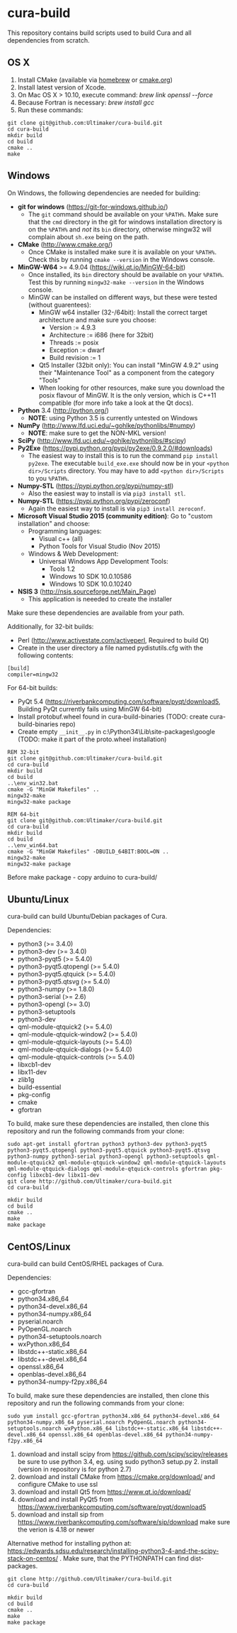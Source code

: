 # cura-build

This repository contains build scripts used to build Cura and all dependencies from scratch.

## OS X

1. Install CMake (available via [homebrew](http://brew.sh/) or [cmake.org](http://www.cmake.org/))
2. Install latest version of Xcode.
3. On Mac OS X > 10.10, execute command: *brew link openssl --force*
4. Because Fortran is necessary: *brew install gcc*
5. Run these commands:
```shell
git clone git@github.com:Ultimaker/cura-build.git
cd cura-build
mkdir build
cd build
cmake ..
make
```

## Windows

On Windows, the following dependencies are needed for building:

* **git for windows** (https://git-for-windows.github.io/)
  * The `git` command should be available on your `%PATH%`. Make sure that the `cmd` directory in the git for windows installation directory is on the `%PATH%` and *not* its `bin` directory, otherwise mingw32 will complain about `sh.exe` being on the path.
* **CMake** (http://www.cmake.org/)
  * Once CMake is installed make sure it is available on your `%PATH%`. Check this by running `cmake --version` in the Windows console.
* **MinGW-W64** >= 4.9.04 (https://wiki.qt.io/MinGW-64-bit)
  * Once installed, its `bin` directory should be available on your `%PATH%`. Test this by running `mingw32-make --version` in the Windows console.
  * MinGW can be installed on different ways, but these were tested (without guarentees):
    * MinGW w64 installer (32-/64bit): Install the correct target architecture and make sure you choose:
      * Version := 4.9.3
      * Architecture := i686 (here for 32bit)
      * Threads := posix
      * Exception := dwarf
      * Build revision := 1
    * Qt5 Installer (32bit only): You can install "MinGW 4.9.2" using their "Maintenance Tool" as a component from the category "Tools"
    * When looking for other resources, make sure you download the posix flavour of MinGW. It is the only version, which is C++11 compatible (for more info take a look at the Qt docs).
* **Python** 3.4 (http://python.org/)
  * __NOTE__: using Python 3.5 is currently untested on Windows
* **NumPy** (http://www.lfd.uci.edu/~gohlke/pythonlibs/#numpy)
  * __NOTE__: make sure to get the NON-MKL version!
* **SciPy** (http://www.lfd.uci.edu/~gohlke/pythonlibs/#scipy)
* **Py2Exe** (https://pypi.python.org/pypi/py2exe/0.9.2.0/#downloads)
  * The easiest way to install this is to run the command `pip install py2exe`. The executable `build_exe.exe` should now be in your `<python dir>/Scripts` directory. You may have to add `<python dir>/Scripts` to you `%PATH%`.
* **Numpy-STL** (https://pypi.python.org/pypi/numpy-stl)
  * Also the easiest way to install is via `pip3 install stl`.
* **Numpy-STL** (https://pypi.python.org/pypi/zeroconf)
  * Again the easiest way to install is via `pip3 install zeroconf`.
* **Microsoft Visual Studio 2015 (community edition)**:
  Go to "custom installation" and choose:
    * Programming languages:
      * Visual c++ (all)
      * Python Tools for Visual Studio (Nov 2015)
    * Windows & Web Development:
      * Universal Windows App Development Tools:
        * Tools 1.2
        * Windows 10 SDK 10.0.10586
        * Windows 10 SDK 10.0.10240
* **NSIS 3** (http://nsis.sourceforge.net/Main_Page)
  * This application is neeeded to create the installer 

Make sure these dependencies are available from your path.

Additionally, for 32-bit builds:

* Perl (http://www.activestate.com/activeperl, Required to build Qt)
* Create in the user directory a file named pydistutils.cfg with the following contents:
```shell
[build]
compiler=mingw32
```

For 64-bit builds:

* PyQt 5.4 (https://riverbankcomputing.com/software/pyqt/download5, Building PyQt currently fails using MinGW 64-bit)
* Install protobuf.wheel found in cura-build-binaries (TODO: create cura-build-binaries repo)
* Create empty ```__init__.py``` in c:\Python34\Lib\site-packages\google (TODO: make it part of the proto.wheel installation)

```shell
REM 32-bit
git clone git@github.com:Ultimaker/cura-build.git
cd cura-build
mkdir build
cd build
..\env_win32.bat
cmake -G "MinGW Makefiles" ..
mingw32-make
mingw32-make package
```

```shell
REM 64-bit
git clone git@github.com:Ultimaker/cura-build.git
cd cura-build
mkdir build
cd build
..\env_win64.bat
cmake -G "MinGW Makefiles" -DBUILD_64BIT:BOOL=ON ..
mingw32-make
mingw32-make package
```

Before make package - copy arduino to cura-build/

## Ubuntu/Linux

cura-build can build Ubuntu/Debian packages of Cura.

Dependencies:

* python3 (>= 3.4.0)
* python3-dev (>= 3.4.0)
* python3-pyqt5 (>= 5.4.0)
* python3-pyqt5.qtopengl (>= 5.4.0)
* python3-pyqt5.qtquick (>= 5.4.0)
* python3-pyqt5.qtsvg (>= 5.4.0)
* python3-numpy (>= 1.8.0)
* python3-serial (>= 2.6)
* python3-opengl (>= 3.0)
* python3-setuptools
* python3-dev
* qml-module-qtquick2 (>= 5.4.0)
* qml-module-qtquick-window2 (>= 5.4.0)
* qml-module-qtquick-layouts (>= 5.4.0)
* qml-module-qtquick-dialogs (>= 5.4.0)
* qml-module-qtquick-controls (>= 5.4.0)
* libxcb1-dev
* libx11-dev
* zlib1g
* build-essential
* pkg-config
* cmake
* gfortran

To build, make sure these dependencies are installed, then clone this repository and run the following commands from your clone:

```shell
sudo apt-get install gfortran python3 python3-dev python3-pyqt5 python3-pyqt5.qtopengl python3-pyqt5.qtquick python3-pyqt5.qtsvg python3-numpy python3-serial python3-opengl python3-setuptools qml-module-qtquick2 qml-module-qtquick-window2 qml-module-qtquick-layouts qml-module-qtquick-dialogs qml-module-qtquick-controls gfortran pkg-config libxcb1-dev libx11-dev
git clone http://github.com/Ultimaker/cura-build.git
cd cura-build
```

```shell
mkdir build
cd build
cmake ..
make
make package
```
## CentOS/Linux

cura-build can build CentOS/RHEL packages of Cura.

Dependencies:

* gcc-gfortran 
* python34.x86_64 
* python34-devel.x86_64 
* python34-numpy.x86_64 
* pyserial.noarch 
* PyOpenGL.noarch 
* python34-setuptools.noarch 
* wxPython.x86_64 
* libstdc++-static.x86_64 
* libstdc++-devel.x86_64 
* openssl.x86_64 
* openblas-devel.x86_64 
* python34-numpy-f2py.x86_64

To build, make sure these dependencies are installed, then clone this repository and run the following commands from your clone:

```shell
sudo yum install gcc-gfortran python34.x86_64 python34-devel.x86_64 python34-numpy.x86_64 pyserial.noarch PyOpenGL.noarch python34-setuptools.noarch wxPython.x86_64 libstdc++-static.x86_64 libstdc++-devel.x86_64 openssl.x86_64 openblas-devel.x86_64 python34-numpy-f2py.x86_64
```
1. download and install scipy from https://github.com/scipy/scipy/releases be sure to use python 3.4, eg. using sudo python3 setup.py 2. install (version in repository is for python 2.7)
3. download and install CMake from https://cmake.org/download/ and configure CMake to use ssl
4. download and install Qt5 from https://www.qt.io/download/
5. download and install PyQt5 from https://www.riverbankcomputing.com/software/pyqt/download5
6. download and install sip from https://www.riverbankcomputing.com/software/sip/download make sure the verion is 4.18 or newer

Alternative method for installing python at: https://edwards.sdsu.edu/research/installing-python3-4-and-the-scipy-stack-on-centos/ .
Make sure, that the PYTHONPATH can find dist-packages. 

```shell
git clone http://github.com/Ultimaker/cura-build.git
cd cura-build
```

```shell
mkdir build
cd build
cmake ..
make
make package
```

